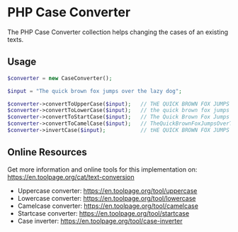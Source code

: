 # PHP Case Converter
The PHP Case Converter collection helps changing the cases of an existing texts.

## Usage

```php
$converter = new CaseConverter();

$input = "The quick brown fox jumps over the lazy dog";

$converter->convertToUpperCase($input);   // THE QUICK BROWN FOX JUMPS OVER THE LAZY DOG
$converter->convertToLowerCase($input);   // the quick brown fox jumps over the lazy dog
$converter->convertToStartCase($input);   // The Quick Brown Fox Jumps Over The Lazy Dog
$converter->convertToCamelCase($input);   // TheQuickBrownFoxJumpsOverTheLazyDog
$converter->invertCase($input);           // tHE QUICK BROWN FOX JUMPS OVER THE LAZY DOG
```

## Online Resources

Get more information and online tools for this implementation on:
https://en.toolpage.org/cat/text-conversion

* Uppercase converter: https://en.toolpage.org/tool/uppercase
* Lowercase converter: https://en.toolpage.org/tool/lowercase
* Camelcase converter: https://en.toolpage.org/tool/camelcase
* Startcase converter: https://en.toolpage.org/tool/startcase
* Case inverter: https://en.toolpage.org/tool/case-inverter
